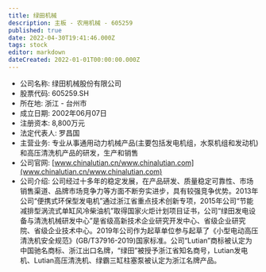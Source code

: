```yaml
---
title: 绿田机械
description: 主板 - 农用机械 - 605259
published: true
date: 2022-04-30T19:41:46.000Z
tags: stock
editor: markdown
dateCreated: 2022-01-01T00:00:00.000Z
---
```


- 公司名称: 绿田机械股份有限公司
- 股票代码: 605259.SH
- 所在地: 浙江 - 台州市
- 成立日期: 2002年06月07日
- 注册资本: 8,800万元
- 法定代表人: 罗昌国
- 主营业务: 专业从事通用动力机械产品(主要包括发电机组，水泵机组和发动机)和高压清洗机产品的研发，生产和销售
- 公司官网: [www.chinalutian.cn/www.chinalutian.com](www.chinalutian.cn/www.chinalutian.com)
- 公司介绍: 公司经过十多年的稳定发展，在产品研发、质量稳定可靠性、市场销售渠道、品牌市场竞争力等方面不断夯实进步，具有较强竞争优势。2013年公司“便携式环保型发电机”通过浙江省重点技术创新专项，2015年公司“节能减排型涡流式单缸风冷柴油机”取得国家火炬计划项目证书，公司“绿田发电设备与清洗机械研发中心”是省级高新技术企业研究开发中心、省级企业研究院、省级企业技术中心。2019年公司作为起草单位参与起草了《小型电动高压清洗机安全规范》(GB/T37916-2019)国家标准。公司“Lutian”商标被认定为中国驰名商标、浙江出口名牌，“绿田”被授予浙江省知名商号，Lutian发电机、Lutian高压清洗机、绿霸三缸柱塞泵被认定为浙江名牌产品。



